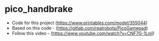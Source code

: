 # pico_handbrake

- Code for this project (https://www.printables.com/model/355044)
- Based on this code - (https://gitlab.com/realrobots/PicoGamepad)
- Follow this video - (https://www.youtube.com/watch?v=CNF7G-1LniI)
